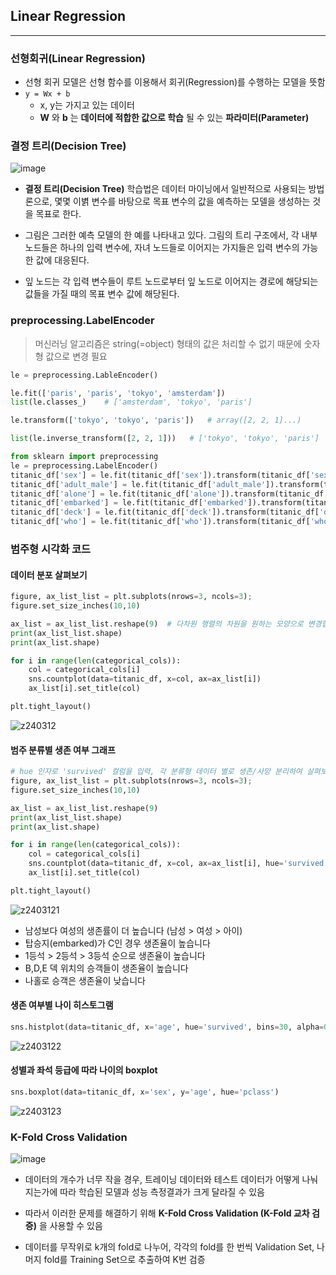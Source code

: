 ## Linear Regression

---

### 선형회귀(Linear Regression)

- 선형 회귀 모델은 선형 함수를 이용해서 회귀(Regression)를 수행하는 모델을 뜻함
- `y = Wx + b`
    - x, y는 가지고 있는 데이터
    - **W** 와 **b** 는 **데이터에 적합한 값으로 학습** 될 수 있는 **파라미터(Parameter)**

### 결정 트리(Decision Tree)

![image](https://github.com/zacinthepark/TIL/assets/86648892/16877002-42b2-4c66-ad69-49c3e3e38175)

- **결정 트리(Decision Tree)** 학습법은 데이터 마이닝에서 일반적으로 사용되는 방법론으로, 몇몇 이볅 변수를 바탕으로 목표 변수의 값을 예측하는 모델을 생성하는 것을 목표로 한다.

- 그림은 그러한 예측 모델의 한 예를 나타내고 있다. 그림의 트리 구조에서, 각 내부 노드들은 하나의 입력 변수에, 자녀 노드들로 이어지는 가지들은 입력 변수의 가능한 값에 대응된다.

- 잎 노드는 각 입력 변수들이 루트 노드로부터 잎 노드로 이어지는 경로에 해당되는 값들을 가질 때의 목표 변수 값에 해당된다.

### preprocessing.LabelEncoder

> 머신러닝 알고리즘은 string(=object) 형태의 값은 처리할 수 없기 때문에 숫자형 값으로 변경 필요

```python
le = preprocessing.LableEncoder()

le.fit(['paris', 'paris', 'tokyo', 'amsterdam'])
list(le.classes_)    # ['amsterdam', 'tokyo', 'paris']

le.transform(['tokyo', 'tokyo', 'paris'])   # array([2, 2, 1]...)

list(le.inverse_transform([2, 2, 1]))   # ['tokyo', 'tokyo', 'paris']
```

```python
from sklearn import preprocessing
le = preprocessing.LabelEncoder()
titanic_df['sex'] = le.fit(titanic_df['sex']).transform(titanic_df['sex'])
titanic_df['adult_male'] = le.fit(titanic_df['adult_male']).transform(titanic_df['adult_male'])
titanic_df['alone'] = le.fit(titanic_df['alone']).transform(titanic_df['alone'])
titanic_df['embarked'] = le.fit(titanic_df['embarked']).transform(titanic_df['embarked'])
titanic_df['deck'] = le.fit(titanic_df['deck']).transform(titanic_df['deck'])
titanic_df['who'] = le.fit(titanic_df['who']).transform(titanic_df['who'])
```

### 범주형 시각화 코드

#### 데이터 분포 살펴보기

```python
figure, ax_list_list = plt.subplots(nrows=3, ncols=3);
figure.set_size_inches(10,10)

ax_list = ax_list_list.reshape(9)  # 다차원 행렬의 차원을 원하는 모양으로 변경합니다.
print(ax_list_list.shape)
print(ax_list.shape)

for i in range(len(categorical_cols)):
    col = categorical_cols[i]
    sns.countplot(data=titanic_df, x=col, ax=ax_list[i])
    ax_list[i].set_title(col)

plt.tight_layout()
```

![z240312](https://github.com/zacinthepark/TIL/assets/86648892/e778b518-77b2-4600-9bcf-4895ba8d1f8e)

#### 범주 분류별 생존 여부 그래프

```python
# hue 인자로 'survived' 컬럼을 입력, 각 분류형 데이터 별로 생존/사망 분리하여 살펴보기
figure, ax_list_list = plt.subplots(nrows=3, ncols=3);
figure.set_size_inches(10,10)

ax_list = ax_list_list.reshape(9)
print(ax_list_list.shape)
print(ax_list.shape)

for i in range(len(categorical_cols)):
    col = categorical_cols[i]
    sns.countplot(data=titanic_df, x=col, ax=ax_list[i], hue='survived')
    ax_list[i].set_title(col)

plt.tight_layout()
```

![z2403121](https://github.com/zacinthepark/TIL/assets/86648892/4e2b15ee-7e85-4848-a76c-41618eeed55c)

- 남성보다 여성의 생존률이 더 높습니다 (남성 > 여성 > 아이)
- 탑승지(embarked)가 C인 경우 생존율이 높습니다
- 1등석 > 2등석 > 3등석 순으로 생존율이 높습니다
- B,D,E 덱 위치의 승객들이 생존율이 높습니다
- 나홀로 승객은 생존율이 낮습니다

#### 생존 여부별 나이 히스토그램

```python
sns.histplot(data=titanic_df, x='age', hue='survived', bins=30, alpha=0.3)
```

![z2403122](https://github.com/zacinthepark/TIL/assets/86648892/5c177a7b-3e69-448b-a996-38ac0cd4f244)

#### 성별과 좌석 등급에 따라 나이의 boxplot

```python
sns.boxplot(data=titanic_df, x='sex', y='age', hue='pclass')
```

![z2403123](https://github.com/zacinthepark/TIL/assets/86648892/48db7559-b4e6-423f-860c-0355b2ec7880)

### K-Fold Cross Validation

![image](https://github.com/zacinthepark/TIL/assets/86648892/e6d81ec0-db4d-4047-a67d-254b024d940c)

- 데이터의 개수가 너무 작을 경우, 트레이닝 데이터와 테스트 데이터가 어떻게 나눠지는가에 따라 학습된 모델과 성능 측정결과가 크게 달라질 수 있음

- 따라서 이러한 문제를 해결하기 위해 **K-Fold Cross Validation (K-Fold 교차 검증)** 을 사용할 수 있음

- 데이터를 무작위로 k개의 fold로 나누어, 각각의 fold를 한 번씩 Validation Set, 나머지 fold를 Training Set으로 추출하여 K번 검증